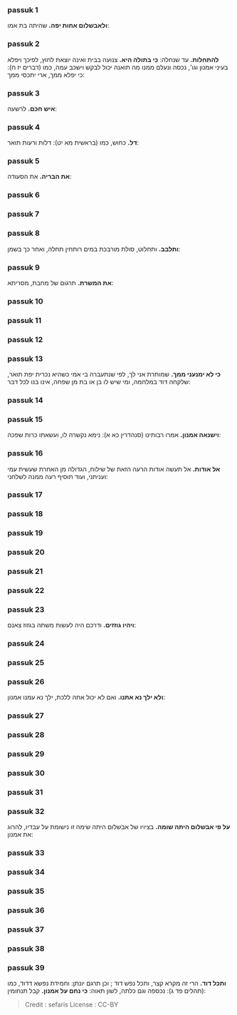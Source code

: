 
### passuk 1
<b>ולאבשלום אחות יפה.</b> שהיתה בת אמו:

### passuk 2
<b>להתחלות.</b> עד שנחלה:
<b>כי בתולה היא.</b> צנועה בבית ואינה יוצאת לחוץ, לפיכך ויפלא בעיני אמנון וגו', נכסה ונעלם ממנו מה תואנה יכול לבקש וישכב עמה, כמו (דברים יז ח): כי יפלא ממך, ארי יתכסי ממך:

### passuk 3
<b>איש חכם.</b> לרשעה:

### passuk 4
<b>דל.</b> כחוש, כמו (בראשית מא יט): דלות ורעות תואר:

### passuk 5
<b>את הבריה.</b> את הסעודה:

### passuk 6

### passuk 7

### passuk 8
<b>ותלבב.</b> ותחלוט, סולת מורבכת במים רותחין תחלה, ואחר כך בשמן:

### passuk 9
<b>את המשרת.</b> תרגום של מחבת, מסריתא:

### passuk 10

### passuk 11

### passuk 12

### passuk 13
<b>כי לא ימנעני ממך.</b> שמותרת אני לך, לפי שנתעברה בי אמי כשהיא נכרית יפת תואר, שלקחה דוד במלחמה, ומי שיש לו בן או בת מן שפחה, אינו בנו לכל דבר:

### passuk 14

### passuk 15
<b>וישנאה אמנון.</b> אמרו רבותינו (סנהדרין כא א): נימא נקשרה לו, ועשאתו כרות שפכה:

### passuk 16
<b>אל אודות.</b> אל תעשה אודות הרעה הזאת של שילוח, הגדולה מן האחרת שעשית עמי ועניתני, ועוד תוסיף רעה ממנה לשלחני:

### passuk 17

### passuk 18

### passuk 19

### passuk 20

### passuk 21

### passuk 22

### passuk 23
<b>ויהיו גוזזים.</b> ודרכם היה לעשות משתה בגזוז צאנם:

### passuk 24

### passuk 25

### passuk 26
<b>ולא ילך נא אתנו.</b> ואם לא יכול אתה ללכת, ילך נא עמנו אמנון:

### passuk 27

### passuk 28

### passuk 29

### passuk 30

### passuk 31

### passuk 32
<b>על פי אבשלום היתה שומה.</b> בציויו של אבשלום היתה שימה זו נישומת על עבדיו, להרוג את אמנון:

### passuk 33

### passuk 34

### passuk 35

### passuk 36

### passuk 37

### passuk 38

### passuk 39
<b>ותכל דוד.</b> הרי זה מקרא קצר, ותכל נפש דוד ; וכן תרגם יונתן: וחמידת נפשא דדוד, כמו (תהלים פד ג): נכספה וגם כלתה, לשון תאוה: 
<b>כי נחם על אמנון.</b> קבל תנחומין:

>Credit : sefaris
>License : CC-BY